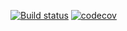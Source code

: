 [![Build status](https://ci.appveyor.com/api/projects/status/86f73fp4f3u0m8i8/branch/master?svg=true)](https://ci.appveyor.com/project/dcuomo/dremovefeature-0bdcx/branch/master) [![codecov](https://codecov.io/gh/dcuomo/dRemoveFeature/branch/master/graph/badge.svg)](https://codecov.io/gh/dcuomo/dRemoveFeature)